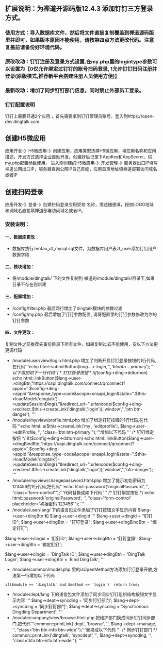 ## 扩展说明：为禅道开源码版12.4.3 添加钉钉三方登录方式。
### 使用方式：导入数据库文件，然后将文件直接复制覆盖到禅道源码版里并即可，如果版本原因不能使用，请按第四点方法更改代码。注意复盖前请备份好环境代码。
### 原改改动：钉钉注册及登录方式设置,在my.php里的logintype参数可以设置为【0仅允许绑定过钉钉的账号扫码登录, 1允许钉钉扫码注册并登录(原版模式,推荐新平台搭建注册人员使用方便)】
### 最新改动：增加了同步钉钉部门信息，同时禁止外部员工登录。

### 钉钉配置说明
钉钉上需要开通2个应用 ，首先需要拿到钉钉管理员账号，登入到https://open-dev.dingtalk.com

## 创建H5微应用
应用开发-》H5微应用-》创建应用，应用类型选择H5微应用，填应用名称和应用描述，开发方式选择企业自助开发。创建好后记录下AppKey和AppSecret，供my.php配置参数使用。
进入刚创建的H5微应用-》开发管理-》服务器出口IP填写禅道公网出口IP，服务器查询公网IP自己百度，应用首页地址填禅道部署访问域名或者IP

## 创建扫码登录
应用开发-》登录-》创建扫码登录应用受权
名称，描述随便填，授权LOGO地址和调域名直接填禅道部署访问域名或者IP。

### 安装说明：

#### 一、数据库更改：
* 数据库执行zentao_dt_mysql.sql文件，为数据库用户表zt_user添加钉钉用户数据字段


#### 二、模块增加：
* 将/module/dingtalk/ 下的文件复制到 禅道的/module/dingtalk/目录下,如果目录不存在则新建


#### 三、配置增加：
* /config/filter.php 最后两行增加了dingtalk模块的参数过滤
* /config/my.php 最后增加了钉钉参数配置, 请将配置里的钉钉参数修改为你的钉钉参数


#### 四、文件更改：
复制文件之前推荐先备份目录下所有文件，如果复制过去不能使用，安以下方法更更源代码

* /module/user/view/login.html.php 增加了判断开启钉钉登录按钮的1行代码,在代码'''echo html::submitButton($lang->login, '', 'btn btn-primary');'''以下增加如下一行代码
'''
/* 钉钉登录按钮 */ if($config->ding->ddturnon) echo html::linkButton($lang->user->dingBtn,"https://oapi.dingtalk.com/connect/qrconnect?appid=".$config->ding->appid."&response_type=code&scope=snsapi_login&state=".$this->loadModel('dingtalk')->updateSessionDing()."&redirect_uri=".urlencode($config->ding->redirect.$this->createLink('dingtalk','login')),'window','','btn btn-danger');
'''
* /module/my/view/profile.html.php 增加了绑定钉钉按钮的1行代码,在代码'''echo html::a($this->createLink('my', 'editprofile'), $lang->user->editProfile, '', "class='btn btn-primary'");'''增加以下代码
'''
/* 钉钉绑定按钮 */ if($config->ding->ddturnon) echo html::linkButton($lang->user->dingBindBtn,"https://oapi.dingtalk.com/connect/qrconnect?appid=".$config->ding->appid."&response_type=code&scope=snsapi_login&state=".$this->loadModel('dingtalk')->updateSessionDing()."&redirect_uri=".urlencode($config->ding->redirect.$this->createLink('dingtalk','login')),'window','','btn-danger');
'''
* /module/my/view/changepassword.html.php 增加了提示初始密码为123456的1行代码,把代码'''echo html::password('originalPassword', '', "class='form-control'");'''代码替换成如下代码
'''
/* 钉钉绑定按钮 */ echo html::password('originalPassword', '', "class='form-control' placeholder='初始密码 123456'");
'''
* /module/user/lang/ 下的语言包文件添加了钉钉按钮文字显示内容 $lang->user->dingBtn 和 $lang->user->dingid
'''
$lang->user->dingid = "钉钉ID";
$lang->user->dingBtn = "钉钉登录";
$lang->user->dingBindBtn = "绑定钉钉";

$lang->user->dingid = '釘釘ID';
$lang->user->dingBtn = '釘釘登錄';
$lang->user->dingBtn = '綁定釘釘';

$lang->user->dingid = 'DingTalk ID';
$lang->user->dingBtn = 'DingTalk Login';
$lang->user->dingBtn = 'Bind DingTalk';
'''
* /module/common/model.php 里的isOpenMethod方法添加钉钉登录开放,方法第一行增加以下代码
```
if($module == 'dingtalk' and $method == 'login')  return true;
```
* /module/dept/lang 下的语言包文件添加了同步同步钉钉组织结构按钮文字显示内容
'''
$lang->dept->syncding = '同步钉钉部门';
$lang->dept->syncding = '同步釘釘部門';
$lang->dept->syncding = 'Synchronous Dingding Department';
'''
* /module/company/view/browse.html.php 把维护部门换成同步钉钉同步部门,把代码'''common::printLink('dept', 'browse', '', $lang->dept->manage, '', "class='btn btn-info btn-wide'");'''替换成以下代码
'''
/* 同步钉钉部门 */ common::printLink('dingtalk', 'syncdept', '', $lang->dept->syncding, '', "class='btn btn-info btn-wide'");
'''



